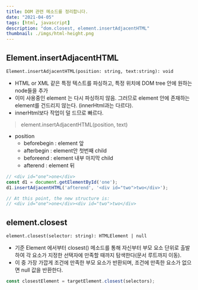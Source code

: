 ```yaml
---
title: DOM 관련 메소드를 정리합니다.
date: "2021-04-05"
tags: [html, javascript]
description: "dom.closest, element.insertAdjacentHTML"
thumbnail: ./imgs/html-height.png
---
```


## Element.insertAdjacentHTML

`Element.insertAdjacentHTML(position: string, text:string): void`

* HTML or XML 같은 특정 텍스트를 파싱하고, 특정 위치에 DOM tree 안에 원하는 node들을 추가
*  이미 사용중인 element 는 다시 파싱하지 않음. 그러므로 element 안에 존재하는 element를 건드리지 않는다. (innerHtml과는 다르다). 
*  innerHtml보다 작업이 덜 드므로 빠르다.

> element.insertAdjacentHTML(position, text)

* position
  * beforebegin : element 앞
  * afterbegin : element안 첫번째 child
  * beforeend : element 내부 마지막 child
  * afterend : element 뒤

```javascript
// <div id="one">one</div>
const d1 = document.getElementById('one');
d1.insertAdjacentHTML('afterend', '<div id="two">two</div>');

// At this point, the new structure is:
// <div id="one">one</div><div id="two">two</div>
```

## element.closest

`element.closest(selector: string): HTMLElement | null`

* 기준 Element 에서부터 closest() 메소드를 통해 자신부터 부모 요소 단위로 출발하여 각 요소가 지정한 선택자에 만족할 때까지 탐색한다(문서 루트까지 이동).
* 이 중 가장 가깝게 조건에 만족한 부모 요소가 반환되며, 조건에 만족한 요소가 없으면 null 값을 반환한다.

```js
const closestElement = targetElement.closest(selectors);
```

